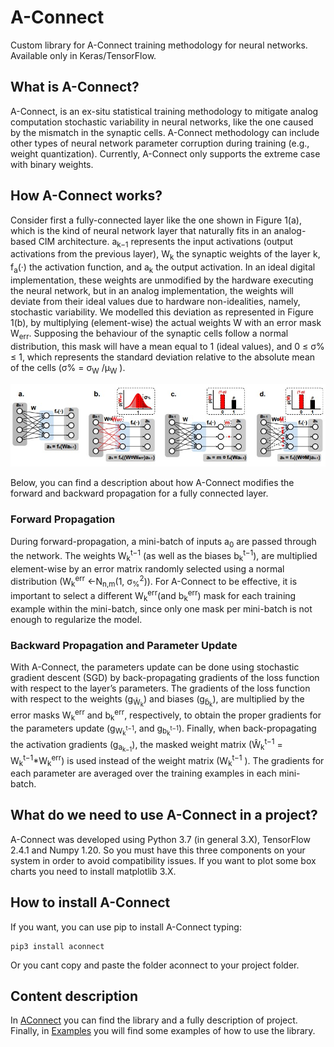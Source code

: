 # A-Connect
Custom library for A-Connect training methodology for neural networks. Available only in Keras/TensorFlow.

## What is A-Connect?

A-Connect, is an ex-situ statistical training methodology to mitigate analog computation stochastic variability in neural networks, like the one caused by the mismatch in the synaptic cells. A-Connect methodology can include other types of neural network parameter corruption during training (e.g., weight quantization). Currently, A-Connect only supports the extreme case with binary weights.

## How A-Connect works?

Consider first a fully-connected layer like the one shown in Figure 1(a), which is the kind of neural network layer that naturally fits in an analog-based CIM architecture. a<sub>k−1</sub> represents the input activations (output activations from the previous layer), W<sub>k</sub> the synaptic weights of the layer k, f<sub>a</sub>(·) the activation function, and a<sub>k</sub> the output activation. In an ideal digital implementation, these weights are unmodified by the hardware executing the neural network, but in an analog implementation, the weights will deviate from their ideal values due to hardware non-idealities, namely, stochastic variability. We modelled this deviation as represented in Figure 1(b), by multiplying (element-wise) the actual weights W with an error mask W<sub>err</sub>. Supposing the behaviour of the synaptic cells follow a normal distribution, this mask will have a mean equal to 1 (ideal values), and 0 ≤ σ% ≤ 1, which represents the standard deviation relative to the absolute mean of the cells (σ% = σ<sub>W</sub> /µ<sub>W</sub> ).

![Figure 1](./fig1.jpg "Fig1")

Below, you can find a description about how A-Connect modifies the forward and backward propagation for a fully connected layer.

### Forward Propagation
During forward-propagation, a mini-batch of inputs a<sub>0</sub> are passed through the network. The weights W<sub>k</sub><sup>t−1</sup>
(as well as the biases b<sub>k</sub><sup>t−1</sup>), are multiplied element-wise by an error matrix randomly selected using a normal distribution (W<sub>k</sub><sup>err</sup> ←N<sub>n,m</sub>(1, σ<sub>%</sub><sup>2</sup>)). For A-Connect to be effective, it is important to select a different W<sub>k</sub><sup>err</sup>(and b<sub>k</sub><sup>err</sup>) mask for each training example within the mini-batch, since only one mask per mini-batch is not enough to regularize the model.

### Backward Propagation and Parameter Update
With A-Connect, the parameters update can be done using stochastic gradient descent (SGD) by back-propagating gradients of the loss function with respect to the layer’s parameters. The gradients of the loss function with respect to the weights (g<sub>Ŵ<sub>k</sub></sub>) and biases (g<sub>b̂<sub>k</sub></sub>), are multiplied by the error masks W<sub>k</sub><sup>err</sup> and b<sub>k</sub><sup>err</sup>, respectively, to obtain the proper gradients for the parameters update (g<sub>W<sub>k</sub><sup>t−1</sup></sub>, and g<sub>b<sub>k</sub><sup>t−1</sup></sub>). Finally, when back-propagating the activation gradients (g<sub>a<sub>k−1</sub></sub>), the masked weight matrix (Ŵ<sub>k</sub><sup>t−1</sup> = W<sub>k</sub><sup>t−1</sup>*W<sub>k</sub><sup>err</sup>) is used instead of the weight matrix (W<sub>k</sub><sup>t−1</sup> ). The gradients
for each parameter are averaged over the training examples in each mini-batch.

## What do we need to use A-Connect in a project?

A-Connect was developed using Python 3.7 (in general 3.X), TensorFlow 2.4.1 and Numpy 1.20. So you must have this three components on your system in order to avoid compatibility issues.
If you want to plot some box charts you need to install matplotlib 3.X.
## How to install A-Connect
If you want, you can use pip to install A-Connect typing:
```
pip3 install aconnect
```
Or you cant copy and paste the folder aconnect to your project folder.
## Content description
In [AConnect](./AConnect) you can find the library and a fully description of project. Finally, in [Examples](./Examples) you will find some examples of how to use the library.
